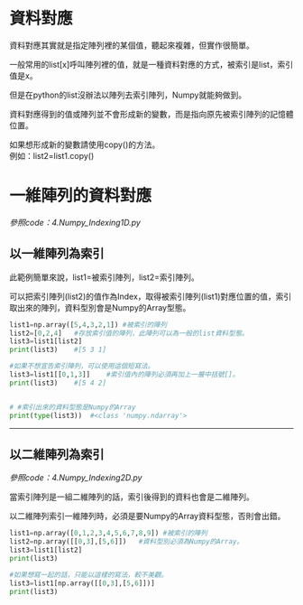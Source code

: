 # 資料對應

資料對應其實就是指定陣列裡的某個值，聽起來複雜，但實作很簡單。

一般常用的list[x]呼叫陣列裡的值，就是一種資料對應的方式，被索引是list，索引值是x。

但是在python的list沒辦法以陣列去索引陣列，Numpy就能夠做到。

資料對應得到的值或陣列並不會形成新的變數，而是指向原先被索引陣列的記憶體位置。

如果想形成新的變數請使用copy()的方法。
<br/>例如：list2=list1.copy()

# 一維陣列的資料對應
_參照code：4.Numpy_Indexing1D.py_<br/>

## 以一維陣列為索引

此範例簡單來說，list1=被索引陣列，list2=索引陣列。

可以把索引陣列(list2)的值作為Index，取得被索引陣列(list1)對應位置的值，索引取出來的陣列，資料型別會是Numpy的Array型態。
```python
list1=np.array([5,4,3,2,1]) #被索引的陣列
list2=[0,2,4]   #存放索引值的陣列，此陣列可以為一般的list資料型態。
list3=list1[list2]
print(list3)    #[5 3 1]

#如果不想宣告索引陣列，可以使用這個短寫法。
list3=list1[[0,1,3]]    #索引值內的陣列必須再加上一層中括號[]。
print(list3)    #[5 4 2]


# #索引出來的資料型態是Numpy的Array
print(type(list3))  #<class 'numpy.ndarray'>
```
---

## 以二維陣列為索引


_參照code：4.Numpy_Indexing2D.py_<br/>

當索引陣列是一組二維陣列的話，索引後得到的資料也會是二維陣列。

以二維陣列索引一維陣列時，必須是要Numpy的Array資料型態，否則會出錯。
```python
list1=np.array([0,1,2,3,4,5,6,7,8,9]) #被索引的陣列
list2=np.array([[0,3],[5,6]])   #資料型別必須為Numpy的Array。
list3=list1[list2]
print(list3)

#如果想寫一起的話，只能以這樣的寫法，較不美觀。
list3=list1[np.array([[0,3],[5,6]])]    
print(list3)
```

